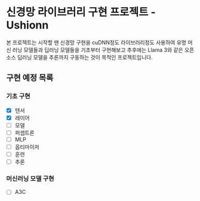 # 신경망 라이브러리 구현 프로젝트 - Ushionn

본 프로젝트는 시작할 땐 신경망 구현을 cuDNN정도 라이브러리정도 사용하여 유명 머신 러닝 모델들과 딥러닝 모델들을 기초부터 구현해보고 추후에는
Llama 3와 같은 오픈소스 딥러닝 모델을 추론까지 구동하는 것이 목적인 프로젝트입니다.

## 구현 예정 목록

### 기초 구현

- [x] 텐서
- [x] 레이어
- [ ] 모델
- [ ] 퍼셉트론
- [ ] MLP
- [ ] 옵티마이저
- [ ] 훈련
- [ ] 추론

### 머신러닝 모델 구현

- [ ] A3C
